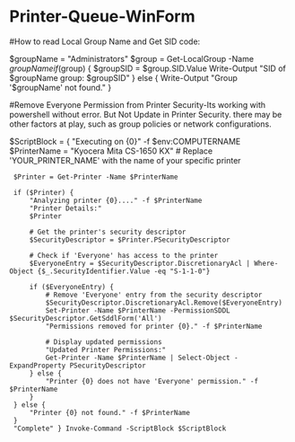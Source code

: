 # Printer-Queue-WinForm

#How to read Local Group Name and Get SID code: 

$groupName = "Administrators"
$group = Get-LocalGroup -Name $groupName
if ($group) {
    $groupSID = $group.SID.Value
    Write-Output "SID of $groupName group: $groupSID"
} else {
    Write-Output "Group '$groupName' not found."
}

#Remove Everyone Permission from Printer Security-Its working with powershell without error. But Not Update in Printer Security. there may be other factors at play, such as group policies or network configurations.

$ScriptBlock = {
     "Executing on {0}" -f $env:COMPUTERNAME
     $PrinterName = "Kyocera Mita CS-1650 KX"  # Replace 'YOUR_PRINTER_NAME' with the name of your specific printer

     $Printer = Get-Printer -Name $PrinterName

     if ($Printer) {
         "Analyzing printer {0}...." -f $PrinterName
         "Printer Details:"
         $Printer

         # Get the printer's security descriptor
         $SecurityDescriptor = $Printer.PSecurityDescriptor

         # Check if 'Everyone' has access to the printer
         $EveryoneEntry = $SecurityDescriptor.DiscretionaryAcl | Where-Object {$_.SecurityIdentifier.Value -eq "S-1-1-0"}

         if ($EveryoneEntry) {
             # Remove 'Everyone' entry from the security descriptor
             $SecurityDescriptor.DiscretionaryAcl.Remove($EveryoneEntry)
             Set-Printer -Name $PrinterName -PermissionSDDL $SecurityDescriptor.GetSddlForm('All')
             "Permissions removed for printer {0}." -f $PrinterName

             # Display updated permissions
             "Updated Printer Permissions:"
             Get-Printer -Name $PrinterName | Select-Object -ExpandProperty PSecurityDescriptor
         } else {
             "Printer {0} does not have 'Everyone' permission." -f $PrinterName
         }
     } else {
         "Printer {0} not found." -f $PrinterName
     }
     "Complete" } Invoke-Command -ScriptBlock $ScriptBlock
